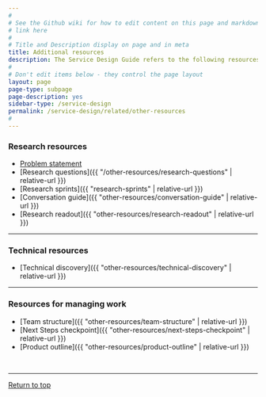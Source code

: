 ```yaml
---
#
# See the Github wiki for how to edit content on this page and markdown styles you can use:
# link here
#
# Title and Description display on page and in meta
title: Additional resources
description: The Service Design Guide refers to the following resources. They're collected here for easy reference.
#
# Don't edit items below - they control the page layout
layout: page
page-type: subpage
page-description: yes
sidebar-type: /service-design
permalink: /service-design/related/other-resources
#
---
```


### Research resources

* [Problem statement](problem-statement)
* [Research questions]({{ "/other-resources/research-questions" | relative-url }})
* [Research sprints]({{ "research-sprints" | relative-url }})
* [Conversation guide]({{ "other-resources/conversation-guide" | relative-url }})
* [Research readout]({{ "other-resources/research-readout" | relative-url }})


<hr>

### Technical resources

* [Technical discovery]({{ "other-resources/technical-discovery" | relative-url }})


<hr>

### Resources for managing work

* [Team structure]({{ "other-resources/team-structure" | relative-url }})
* [Next Steps checkpoint]({{ "other-resources/next-steps-checkpoint" | relative-url }})
* [Product outline]({{ "other-resources/product-outline" | relative-url }})
<br/>

<hr>

<a href="#">Return to top</a>
